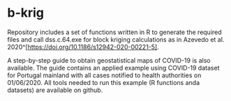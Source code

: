 # b-krig

Repository includes a set of functions written in R to generate the required files and call dss.c.64.exe for block kriging calculations as in Azevedo et al. 2020^[https://doi.org/10.1186/s12942-020-00221-5].

A step-by-step guide to obtain geostatistical maps of COVID-19 is also available. The guide contains an applied example using COVID-19 dataset for Portugal mainland with all cases notified to health authorities on 01/06/2020. All tools needed to run this example (R functions anda datasets) are available on github.
